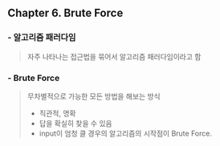 ## Chapter 6. Brute Force

### - 알고리즘 패러다임

> 자주 나타나는 접근법을 묶어서 알고리즘 패러다임이라고 함

### - Brute Force

> 무차별적으로 가능한 모든 방법을 해보는 방식
>
> - 직관적, 명확
> - 답을 확실히 찾을 수 있음
> - input이 엄청 클 경우의 알고리즘의 시작점이 Brute Force.


